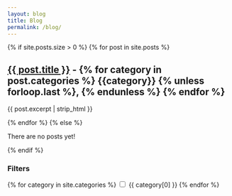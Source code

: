 ```yaml
---
layout: blog
title: Blog
permalink: /blog/
---
```


<div class="posts">
  {% if site.posts.size > 0 %}
    {% for post in site.posts %}
      <div class="post">
        <h2><a href="{{ post.url }}">{{ post.title }}</a>
        -
        {% for category in post.categories %}
            {{category}}
            {% unless forloop.last %}, {% endunless %}
        {% endfor %}
        </h2>
        <p>{{ post.excerpt | strip_html }}</p>
      </div>
    {% endfor %}
  {% else %}
    <p>There are no posts yet!</p>
  {% endif %}
</div>

<div class="filters">
  <h3>Filters</h3>
  <form>
    {% for category in site.categories %}
      <label>
        <input type="checkbox" name="category" value="{{ category[0] }}">
        {{ category[0] }}
      </label>
    {% endfor %}
  </form>
</div>
